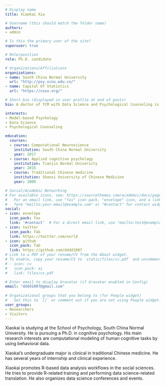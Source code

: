 ```yaml
---
# Display name
title: Xiaokai Xia

# Username (this should match the folder name)
authors:
- admin

# Is this the primary user of the site?
superuser: true

# Role/position
role: Ph.D. candidate

# Organizations/Affiliations
organizations:
- name: South China Normal University
  url: "http://psy.scnu.edu.cn/"
- name: Capital Of Statistics
  url: "https://cosx.org/"

# Short bio (displayed in user profile at end of posts)
bio: A doctor of TCM with Data Science and Psychological Counseling is learning psychology.

interests:
- Model-based Psychology
- Data Science
- Psychological Counseling

education:
  courses:
  - course: Computational Neuroscience
    institution: South China Normal University
    year: 2017
  - course: Applied cognitive psychology
    institution: Tianjin Normal University
    year: 2015
  - course: Traditional Chinese medicine
    institution: Shanxi University of Chinese Medicine
    year: 2009

# Social/Academic Networking
# For available icons, see: https://sourcethemes.com/academic/docs/page-builder/#icons
#   For an email link, use "fas" icon pack, "envelope" icon, and a link in the
#   form "mailto:your-email@example.com" or "#contact" for contact widget.
social:
- icon: envelope
  icon_pack: fas
  link: '#contact'  # For a direct email link, use "mailto:test@example.org".
- icon: twitter
  icon_pack: fab
  link: https://twitter.com/exrld
- icon: github
  icon_pack: fab
  link: https://github.com/dddd1007
# Link to a PDF of your resume/CV from the About widget.
# To enable, copy your resume/CV to `static/files/cv.pdf` and uncomment the lines below.
# - icon: cv
#   icon_pack: ai
#   link: files/cv.pdf

# Enter email to display Gravatar (if Gravatar enabled in Config)
email: "dddd1007@gmail.com"
  
# Organizational groups that you belong to (for People widget)
#   Set this to `[]` or comment out if you are not using People widget.
user_groups:
- Researchers
- Visitors
---
```


Xiaokai is studying at the School of Psychology, South China Normal University. He is pursuing a Ph.D. in cognitive psychology. His main research interests are computational modeling of human cognitive tasks by using behavioral data.

Xiaokai’s undergraduate major is clinical in traditional Chinese medicine. He has several years of internship and clinical experience.

Xiaokai promotes R-based data analysis workflows in the social sciences. He tries to provide R-related training and performing data science-related translation. He also organizes data science conferences and events.
